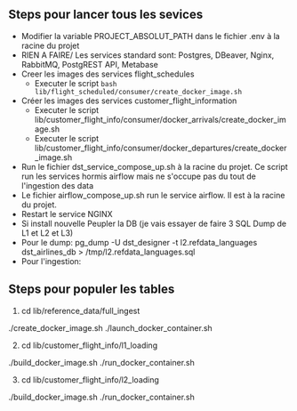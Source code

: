 ## Steps pour lancer tous les sevices

- Modifier la variable PROJECT_ABSOLUT_PATH dans le fichier .env à la racine du projet
- RIEN A FAIRE/ Les services standard sont: Postgres, DBeaver, Nginx, RabbitMQ, PostgREST API, Metabase
- Creer les images des services flight_schedules
    - Executer le script `bash lib/flight_scheduled/consumer/create_docker_image.sh`
- Créer les images des services customer_flight_information
    - Executer le script lib/customer_flight_info/consumer/docker_arrivals/create_docker_image.sh
    - Executer le script lib/customer_flight_info/consumer/docker_departures/create_docker_image.sh
- Run le fichier dst_service_compose_up.sh à la racine du projet. Ce script run les services hormis airflow mais ne s'occupe pas du tout de l'ingestion des data
- Le fichier airflow_compose_up.sh run le service airflow. Il est à la racine du projet.
- Restart le service NGINX
- Si install nouvelle Peupler la DB (je vais essayer de faire 3 SQL Dump de L1 et L2 et L3)
 - Pour le dump: pg_dump -U dst_designer -t l2.refdata_languages dst_airlines_db > /tmp/l2.refdata_languages.sql
 - Pour l'ingestion:
 



## Steps pour populer les tables
 
1. cd lib/reference_data/full_ingest

./create_docker_image.sh
./launch_docker_container.sh
 
2. cd lib/customer_flight_info/l1_loading

./build_docker_image.sh
./run_docker_container.sh
 
3. cd lib/customer_flight_info/l2_loading

./build_docker_image.sh
./run_docker_container.sh
 
